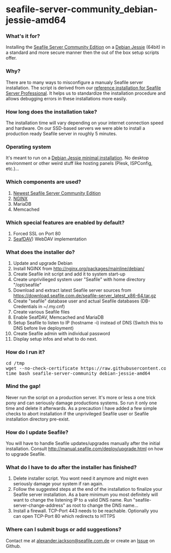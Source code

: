 # seafile-server-community_debian-jessie-amd64


### What's it for?
Installing the [Seafile Server Community Edition](http://seafile.com/en/home/) on a [Debian Jessie](https://www.debian.org/releases/stable/) (64bit) in a standard and more secure manner then the out of the box setup scripts offer. 


### Why?
There are to many ways to misconfigure a manualy Seafile server installation. The script is derived from our [reference installation for Seafile Server Professional](https://wiki.seafile.com.de/doku.php?id=debian_7_wheezy_64bit). It helps us to standardize the installation procedure and allows debugging errors in these installations more easily.


### How long does the installation take?
The installation time will vary depending on your internet connection speed and hardware. On our SSD-based servers we were able to install a production ready Seafile server in roughly 5 minutes.


### Operating system
It's meant to run on a [Debian Jessie minimal installation](https://www.youtube.com/watch?v=BCwz9oSSt8g). No desktop environment or other weird stuff like hosting panels (Plesk, ISPConfig, etc.)...


### Which components are used?
1. [Newest Seafile Server Community Edition](https://download.seafile.com.de/)
2. [NGINX](http://nginx.org/packages/mainline/debian/)
3. MariaDB
4. Memcached


### Which special features are enabled by default?
1. Forced SSL on Port 80
2. [SeafDAV](http://manual.seafile.com/extension/webdav.html)) WebDAV implementation


### What does the installer do?
1. Update and upgrade Debian
2. Install NGINX from http://nginx.org/packages/mainline/debian/
3. Create Seafile init script and add it to system start-up
4. Create unprivilieged system user "Seafile" with home directory "/opt/seafile"
5. Download and extract latest Seafile server sources from https://download.seafile.com.de/seafile-server_latest_x86-64.tar.gz
6. Create "seafile" database user and actual Seafile databases (DB-Credentials in ~/.my.cnf)
7. Create various Seafile files
8. Enable SeafDAV, Memcached and MariaDB
9. Setup Seafile to listen to IP (hostname -i) instead of DNS (Switch this to DNS before live deployment)
10. Create Seafile admin with individual password
11. Display setup infos and what to do next.


### How do I run it?
<pre>
cd /tmp
wget --no-check-certificate https://raw.githubusercontent.com/alexanderjackson/seafile-server-community_debian-jessie-amd64/master/seafile-server-community_debian-jessie-amd64
time bash seafile-server-community_debian-jessie-amd64
</pre>


### Mind the gap!
Never run the script on a production server. It's more or less a one trick pony and can seriously damage productions systems. So run it only one time and delete it afterwards. As a precaution I have added a few simple checks to abort installation if the unprivileged Seafile user or Seafile installation directory pre-exist.


### How do I update Seafile?
You will have to handle Seafile updates/upgrades manually after the initial installation. Consult http://manual.seafile.com/deploy/upgrade.html on how to upgrade Seafile. 


### What do I have to do after the installer has finished?
1. Delete installer script. You wont need it anymore and might even seriously damage your system if ran again.
2. Follow the suggested steps at the end of the installation to finalize your Seafile server installation. As a bare minimum you most definitely will want to change the listening IP to a valid DNS name. Run "seafile-server-change-address" as root to change the DNS name...
3. Install a firewall. TCP-Port 443 needs to be reachable. Optionally you can open TCP-Port 80 which redirects to HTTPS


### Where can I submit bugs or add suggestions?
Contact me at alexander.jackson@seafile.com.de or create an [Issue](https://github.com/alexanderjackson/seafile-server-community_debian-jessie-amd64/issues/new) on Github.
